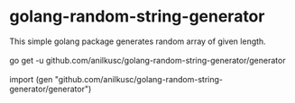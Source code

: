 # golang-random-string-generator
This simple golang package generates random array of given length.<br><br>
go get -u github.com/anilkusc/golang-random-string-generator/generator<br><br>
import (gen "github.com/anilkusc/golang-random-string-generator/generator") <br><br>
